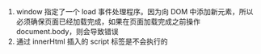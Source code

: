 1.  window 指定了一个 load 事件处理程序。因为向 DOM 中添加新元素，所以必须确保页面已经加载完成，如果在页面加载完成之前操作 document.body，则会导致错误
2.  通过 innerHtml 插入的 script 标签是不会执行的